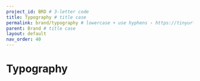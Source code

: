 ```yaml
---
project_id: BRD # 3-letter code
title: Typography # title case
permalink: brand/typography # lowercase + use hyphens › https://tinyurl.com/27kmc4rb
parent: Brand # title case
layout: default
nav_order: 40
---
```



# Typography
